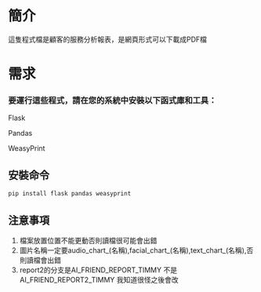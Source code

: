 # 簡介
這隻程式檔是顧客的服務分析報表，是網頁形式可以下載成PDF檔
# 需求

### 要運行這些程式，請在您的系統中安裝以下函式庫和工具：

Flask

Pandas

WeasyPrint



## 安裝命令

```sh
pip install flask pandas weasyprint
```

## 注意事項

1. 檔案放置位置不能更動否則讀檔很可能會出錯
2. 圖片名稱一定要audio_chart_(名稱),facial_chart_(名稱),text_chart_(名稱),否則讀檔會出錯
3. report2的分支是AI_FRIEND_REPORT_TIMMY 不是 AI_FRIEND_REPORT2_TIMMY 我知道很怪之後會改


